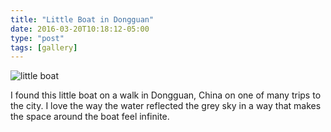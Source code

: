 ```yaml
---
title: "Little Boat in Dongguan"
date: 2016-03-20T10:18:12-05:00
type: "post"
tags: [gallery]
---
```

![little boat](/images/gallery/little-boat.jpg)

I found this little boat on a walk in Dongguan, China on one of many trips to the city. I love the way the water reflected the grey sky in a way that makes the space around the boat feel infinite.
